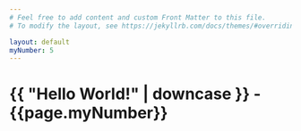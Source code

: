 ```yaml
---
# Feel free to add content and custom Front Matter to this file.
# To modify the layout, see https://jekyllrb.com/docs/themes/#overriding-theme-defaults

layout: default
myNumber: 5
---
```


<h1>{{ "Hello World!" | downcase }} - {{page.myNumber}}</h1>